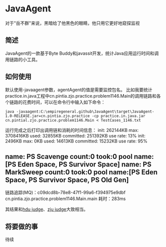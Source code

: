 # JavaAgent
对于"岳不群"来说，黑暗给了他黑色的眼睛，他只用它更好地窥探监视

## 简述
JavaAgent的一款基于Byte Buddy和javassit开发，统计Java应用运行时间和调用链路的小工具。

## 如何使用
默认使用-javaagent参数，agentAgent的值是需要监控包名。
比如我要统计practice.in.java工程中cn.pintia.zjo.practice.problem1146.Main的调用链路和各个链路的花费时间，可以在命令行中输入如下命令：
```
java -javaagent:C:\empiregeneral.github\JavaAgent\target\JavaAgent-1.0-RELEASE.jar=cn.pintia.zjo.practice -cp practice.in.java.jar cn.pintial.zjo.practice.problem1146.Main < TestCases_1146.txt
```
运行完成之后打印出调用链和消耗的时间信息：
init: 262144KB   max: 3708416KB  used: 32855KB   committed: 251392KB     use rate: 13%
init: 2496KB     max: 0KB        used: 14613KB   committed: 15232KB      use rate: 95%

name: PS Scavenge        count:0         took:0  pool name:[PS Eden Space, PS Survivor Space]
name: PS MarkSweep       count:0         took:0  pool name:[PS Eden Space, PS Survivor Space, PS Old Gen]
-------------------------------------------------------------------------------------------------
链路追踪(MQ)：c09dcd8b-78e8-47f1-99a6-f394975e9dbf cn.pintia.zjo.practice.problem1146.Main.main 耗时：283ms

其结果和[hdu judge](http://acm.hdu.edu.cn)、[zju judge](http://pintia.zju.edu.cn)大致相当。

## 将要做的事
待续

